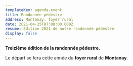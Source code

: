```yaml
---
templateKey: agenda-event
title: Randonnée pédestre
address: Montanay, foyer rural
date: 2021-04-25T07:00:00.000Z
resume: Edition 2021 de notre randonnée pédestre.
display: false
---
```

**Treizième édition de la randonnée pédestre.**

Le départ se fera cette année du **foyer rural** de **Montanay**.